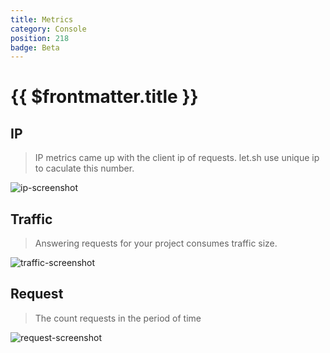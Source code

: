 ```yaml
---
title: Metrics
category: Console
position: 218
badge: Beta
---
```


# {{ $frontmatter.title }}

## IP

> IP metrics came up with the client ip of requests. let.sh use unique ip to caculate this number.

![ip-screenshot](/img/ip-screenshot.png)

## Traffic

> Answering requests for your project consumes traffic size.

![traffic-screenshot](/img/traffic-screenshot.png)

## Request

> The count requests in the period of time

![request-screenshot](/img/request-screenshot.png)
